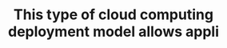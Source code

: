 ---
layout: answer
title: "This type of cloud computing deployment model allows appli"
blurb: "The question includes the AWS definition of the Cloud native Cloud Computing Deployment Model. Learn more in the AWS FAQ."
quid: 170
---